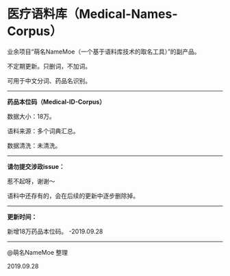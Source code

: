 # 医疗语料库（Medical-Names-Corpus）
业余项目“萌名NameMoe（一个基于语料库技术的取名工具）”的副产品。

不定期更新。只删词，不加词。

可用于中文分词、药品名识别。

---

<strong>药品本位码（Medical-ID-Corpus）</strong>

数据大小：18万。

语料来源：多个词典汇总。

数据清洗：未清洗。

---

<strong>请勿提交涉政issue：</strong>

惹不起呀，谢谢～

语料中还存有的，会在后续的更新中逐步删除掉。

---

<strong>更新时间：</strong>

新增18万药品本位码。 -2019.09.28

---

@萌名NameMoe 整理

2019.09.28
